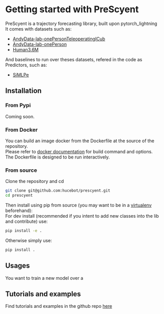 # Getting started with PreScyent
PreScyent is a trajectory forecasting library, built upon pytorch_lightning  
It comes with datasets such as:
- [AndyData-lab-onePersonTeleoperatingICub](https://zenodo.org/record/5913573)  
- [AndyData-lab-onePerson](https://andydataset.loria.fr/)  
- [Human3.6M](http://vision.imar.ro/human3.6m/description.php)  

And baselines to run over theses datasets, refered in the code as Predictors, such as:
- [SiMLPe](https://arxiv.org/abs/2207.01567)


## Installation

### From Pypi
Coming soon.  

### From Docker
You can build an image docker from the Dockerfile at the source of the repository.  
Please refer to [docker documentation](https://docs.docker.com) for build command and options.  
The Dockerfile is designed to be run interactively.  

### From source
Clone the repository and cd  

```bash
git clone git@github.com:hucebot/prescyent.git
cd prescyent
```
Then install using pip from source (you may want to be in a [virtualenv](https://python-guide-pt-br.readthedocs.io/fr/latest/dev/virtualenvs.html) beforehand):  
For dev install (recommended if you intent to add new classes into the lib and contribute) use:  
```bash
pip install -e .
```
Otherwise simply use:  
```bash
pip install .
```

## Usages

You want to train a new model over a 

## Tutorials and examples
Find tutorials and examples in the github repo [here](https://github.com/hucebot/prescyent/tree/main/examples)
